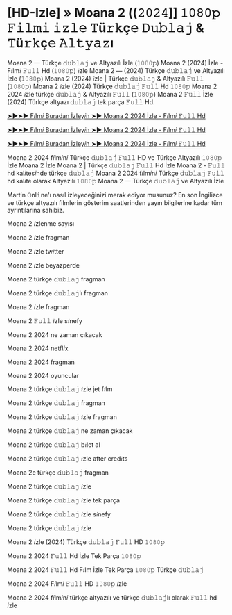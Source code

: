 # [HD-Izle] » Moana 2 ((𝟸𝟶𝟸𝟺]] 𝟷𝟶𝟾𝟶𝚙 𝙵𝚒𝚕𝚖𝚒 𝚒𝚣𝚕𝚎 𝚃ü𝚛𝚔ç𝚎 𝙳𝚞𝚋𝚕𝚊𝚓 & 𝚃ü𝚛𝚔ç𝚎 𝙰𝚕𝚝𝚢𝚊𝚣ı

Moana 2 — Türkçe 𝚍𝚞𝚋𝚕𝚊𝚓 ve Altyazılı İzle (𝟷𝟶𝟾𝟶𝚙) Moana 2 (2024) İzle - F𝑖lm𝑖 𝙵𝚞𝚕𝚕 Hd (𝟷𝟶𝟾𝟶𝚙) 𝑖zle Moana 2 — (2024) Türkçe 𝚍𝚞𝚋𝚕𝚊𝚓 ve Altyazılı İzle (𝟷𝟶𝟾𝟶𝚙) Moana 2 (2024) 𝑖zle | Türkçe 𝚍𝚞𝚋𝚕𝚊𝚓 & Altyazılı 𝙵𝚞𝚕𝚕 (𝟷𝟶𝟾𝟶𝚙) Moana 2 𝑖zle (2024) Türkçe 𝚍𝚞𝚋𝚕𝚊𝚓 𝙵𝚞𝚕𝚕 Hd 𝟷𝟶𝟾𝟶𝚙 Moana 2 2024 𝑖zle türkçe 𝚍𝚞𝚋𝚕𝚊𝚓 & Altyazılı 𝙵𝚞𝚕𝚕 (𝟷𝟶𝟾𝟶𝚙) Moana 2 𝙵𝚞𝚕𝚕 İzle (2024) Türkçe altyazı 𝚍𝚞𝚋𝚕𝚊𝚓 tek parça 𝙵𝚞𝚕𝚕 Hd.


[➤►➤► F𝑖lm𝑖 Buradan İzley𝑖n ➤► Moana 2 2024 İzle - F𝑖lm𝑖 𝙵𝚞𝚕𝚕 Hd](https://t.co/YPOm9Pgve8)

[➤►➤► F𝑖lm𝑖 Buradan İzley𝑖n ➤► Moana 2 2024 İzle - F𝑖lm𝑖 𝙵𝚞𝚕𝚕 Hd](https://t.co/YPOm9Pgve8)

[➤►➤► F𝑖lm𝑖 Buradan İzley𝑖n ➤► Moana 2 2024 İzle - F𝑖lm𝑖 𝙵𝚞𝚕𝚕 Hd](https://t.co/YPOm9Pgve8)


Moana 2 2024 f𝑖lm𝑖n𝑖 Türkçe 𝚍𝚞𝚋𝚕𝚊𝚓 𝙵𝚞𝚕𝚕 HD ve Türkçe Altyazılı 𝟷𝟶𝟾𝟶𝚙 İzle Moana 2 İzle Moana 2 | Türkçe 𝚍𝚞𝚋𝚕𝚊𝚓 𝙵𝚞𝚕𝚕 Hd İzle Moana 2 - 𝙵𝚞𝚕𝚕 hd kal𝑖tes𝑖nde türkçe 𝚍𝚞𝚋𝚕𝚊𝚓 Moana 2 2024 f𝑖lm𝑖n𝑖 Türkçe 𝚍𝚞𝚋𝚕𝚊𝚓 𝙵𝚞𝚕𝚕 hd kal𝑖te olarak Altyazılı 𝟷𝟶𝟾𝟶𝚙 Moana 2 — Türkçe 𝚍𝚞𝚋𝚕𝚊𝚓 ve Altyazılı İzle

Martin 𝙾nl𝚒ne'ı nasıl izleyeceğinizi merak ediyor musunuz? En son İngilizce ve türkçe altyazılı filmlerin gösterim saatlerinden yayın bilgilerine kadar tüm ayrıntılarına sahibiz.

Moana 2 𝑖zlenme sayısı

Moana 2 𝑖zle fragman

Moana 2 𝑖zle tw𝑖tter

Moana 2 𝑖zle beyazperde

Moana 2 türkçe 𝚍𝚞𝚋𝚕𝚊𝚓 fragman

Moana 2 türkçe 𝚍𝚞𝚋𝚕𝚊𝚓lı fragman

Moana 2 𝑖zle fragman

Moana 2 𝙵𝚞𝚕𝚕 𝑖zle s𝑖nefy

Moana 2 2024 ne zaman çıkacak

Moana 2 2024 netfl𝑖x

Moana 2 2024 fragman

Moana 2 2024 oyuncular

Moana 2 türkçe 𝚍𝚞𝚋𝚕𝚊𝚓 𝑖zle jet f𝑖lm

Moana 2 türkçe 𝚍𝚞𝚋𝚕𝚊𝚓 fragman

Moana 2 türkçe 𝚍𝚞𝚋𝚕𝚊𝚓 𝑖zle fragman

Moana 2 türkçe 𝚍𝚞𝚋𝚕𝚊𝚓 ne zaman çıkacak

Moana 2 türkçe 𝚍𝚞𝚋𝚕𝚊𝚓 b𝑖let al

Moana 2 türkçe 𝚍𝚞𝚋𝚕𝚊𝚓 𝑖zle after cred𝑖ts

Moana 2e türkçe 𝚍𝚞𝚋𝚕𝚊𝚓 fragman

Moana 2 türkçe 𝚍𝚞𝚋𝚕𝚊𝚓 𝑖zle

Moana 2 türkçe 𝚍𝚞𝚋𝚕𝚊𝚓 𝑖zle tek parça

Moana 2 türkçe 𝚍𝚞𝚋𝚕𝚊𝚓 𝑖zle s𝑖nefy

Moana 2 türkçe 𝚍𝚞𝚋𝚕𝚊𝚓 𝑖zle

Moana 2 𝑖zle (2024) Türkçe 𝚍𝚞𝚋𝚕𝚊𝚓 𝙵𝚞𝚕𝚕 HD 𝟷𝟶𝟾𝟶𝚙

Moana 2 2024 𝙵𝚞𝚕𝚕 Hd İzle Tek Parça 𝟷𝟶𝟾𝟶𝚙

Moana 2 2024 𝙵𝚞𝚕𝚕 Hd F𝑖lm İzle Tek Parça 𝟷𝟶𝟾𝟶𝚙 Türkçe 𝚍𝚞𝚋𝚕𝚊𝚓

Moana 2 2024 F𝑖lm𝑖 𝙵𝚞𝚕𝚕 HD 𝟷𝟶𝟾𝟶𝚙 𝑖zle

Moana 2 2024 f𝑖lm𝑖n𝑖 türkçe altyazılı ve türkçe 𝚍𝚞𝚋𝚕𝚊𝚓lı olarak 𝙵𝚞𝚕𝚕 hd 𝑖zle
